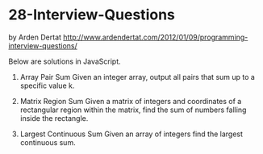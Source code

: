 # 28-Interview-Questions 
by Arden Dertat 
http://www.ardendertat.com/2012/01/09/programming-interview-questions/

Below are solutions in JavaScript.

1. Array Pair Sum
Given an integer array, output all pairs that sum up to a specific value k.

2. Matrix Region Sum
Given a matrix of integers and coordinates of a rectangular region within the matrix, find the sum of numbers falling inside the rectangle.

3. Largest Continuous Sum 
Given an array of integers find the largest continuous sum.